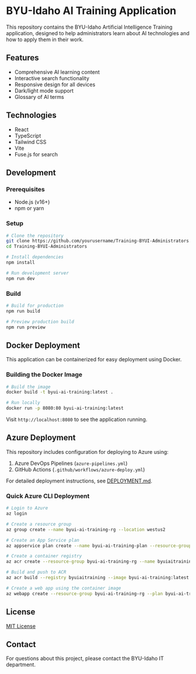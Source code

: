 # BYU-Idaho AI Training Application

This repository contains the BYU-Idaho Artificial Intelligence Training application, designed to help administrators learn about AI technologies and how to apply them in their work.

## Features

- Comprehensive AI learning content
- Interactive search functionality
- Responsive design for all devices
- Dark/light mode support
- Glossary of AI terms

## Technologies

- React
- TypeScript
- Tailwind CSS
- Vite
- Fuse.js for search

## Development

### Prerequisites

- Node.js (v16+)
- npm or yarn

### Setup

```bash
# Clone the repository
git clone https://github.com/yourusername/Training-BYUI-Administrators.git
cd Training-BYUI-Administrators

# Install dependencies
npm install

# Run development server
npm run dev
```

### Build

```bash
# Build for production
npm run build

# Preview production build
npm run preview
```

## Docker Deployment

This application can be containerized for easy deployment using Docker.

### Building the Docker Image

```bash
# Build the image
docker build -t byui-ai-training:latest .

# Run locally
docker run -p 8080:80 byui-ai-training:latest
```

Visit `http://localhost:8080` to see the application running.

## Azure Deployment

This repository includes configuration for deploying to Azure using:

1. Azure DevOps Pipelines (`azure-pipelines.yml`)
2. GitHub Actions (`.github/workflows/azure-deploy.yml`)

For detailed deployment instructions, see [DEPLOYMENT.md](./DEPLOYMENT.md).

### Quick Azure CLI Deployment

```bash
# Login to Azure
az login

# Create a resource group
az group create --name byui-ai-training-rg --location westus2

# Create an App Service plan
az appservice plan create --name byui-ai-training-plan --resource-group byui-ai-training-rg --is-linux --sku B1

# Create a container registry
az acr create --resource-group byui-ai-training-rg --name byuiaitraining --sku Basic

# Build and push to ACR
az acr build --registry byuiaitraining --image byui-ai-training:latest .

# Create a web app using the container image
az webapp create --resource-group byui-ai-training-rg --plan byui-ai-training-plan --name byui-ai-training --deployment-container-image-name byuiaitraining.azurecr.io/byui-ai-training:latest
```

## License

[MIT License](LICENSE)

## Contact

For questions about this project, please contact the BYU-Idaho IT department.
